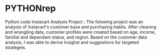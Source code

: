 # PYTHONrep
Python code
Instacart Analysis Project : The folowing project was an analysis of Instacart's customer base and purchasing habits. After cleaning and wrangling data, customer profiles were created based on age, income, familial and dependant status, and region. Based on the customer data analysis, I was able to derive insighst and suggestions for targeted strategies.
